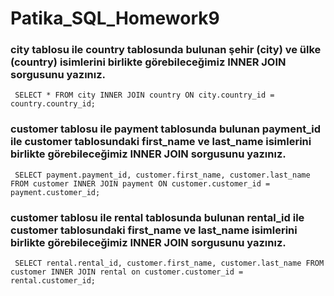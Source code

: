 # Patika_SQL_Homework9

###  city tablosu ile country tablosunda bulunan şehir (city) ve ülke (country) isimlerini birlikte görebileceğimiz INNER JOIN sorgusunu yazınız.

```  SELECT * FROM city INNER JOIN country ON city.country_id = country.country_id;  ```

### customer tablosu ile payment tablosunda bulunan payment_id ile customer tablosundaki first_name ve last_name isimlerini birlikte görebileceğimiz INNER JOIN sorgusunu yazınız.

```  SELECT payment.payment_id, customer.first_name, customer.last_name FROM customer INNER JOIN payment ON customer.customer_id = payment.customer_id; ```

### customer tablosu ile rental tablosunda bulunan rental_id ile customer tablosundaki first_name ve last_name isimlerini birlikte görebileceğimiz INNER JOIN sorgusunu yazınız.

```  SELECT rental.rental_id, customer.first_name, customer.last_name FROM customer INNER JOIN rental on customer.customer_id = rental.customer_id; ```


